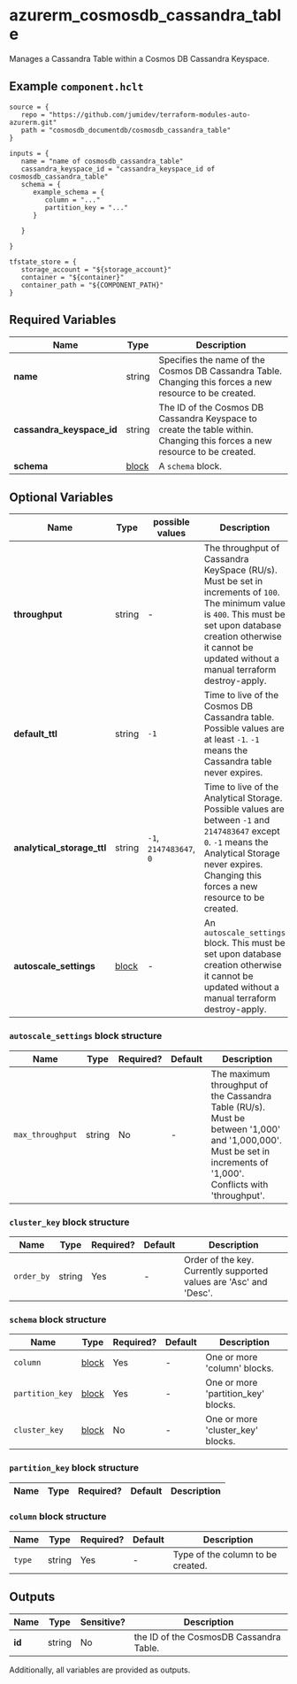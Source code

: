 # azurerm_cosmosdb_cassandra_table

Manages a Cassandra Table within a Cosmos DB Cassandra Keyspace.

## Example `component.hclt`

```hcl
source = {
   repo = "https://github.com/jumidev/terraform-modules-auto-azurerm.git" 
   path = "cosmosdb_documentdb/cosmosdb_cassandra_table" 
}

inputs = {
   name = "name of cosmosdb_cassandra_table" 
   cassandra_keyspace_id = "cassandra_keyspace_id of cosmosdb_cassandra_table" 
   schema = {
      example_schema = {
         column = "..."   
         partition_key = "..."   
      }
  
   }
 
}

tfstate_store = {
   storage_account = "${storage_account}" 
   container = "${container}" 
   container_path = "${COMPONENT_PATH}" 
}

```

## Required Variables

| Name | Type |  Description |
| ---- | --------- |  ----------- |
| **name** | string |  Specifies the name of the Cosmos DB Cassandra Table. Changing this forces a new resource to be created. | 
| **cassandra_keyspace_id** | string |  The ID of the Cosmos DB Cassandra Keyspace to create the table within. Changing this forces a new resource to be created. | 
| **schema** | [block](#schema-block-structure) |  A `schema` block. | 

## Optional Variables

| Name | Type |  possible values |  Description |
| ---- | --------- |  ----------- | ----------- |
| **throughput** | string |  -  |  The throughput of Cassandra KeySpace (RU/s). Must be set in increments of `100`. The minimum value is `400`. This must be set upon database creation otherwise it cannot be updated without a manual terraform destroy-apply. | 
| **default_ttl** | string |  `-1`  |  Time to live of the Cosmos DB Cassandra table. Possible values are at least `-1`. `-1` means the Cassandra table never expires. | 
| **analytical_storage_ttl** | string |  `-1`, `2147483647`, `0`  |  Time to live of the Analytical Storage. Possible values are between `-1` and `2147483647` except `0`. `-1` means the Analytical Storage never expires. Changing this forces a new resource to be created. | 
| **autoscale_settings** | [block](#autoscale_settings-block-structure) |  -  |  An `autoscale_settings` block. This must be set upon database creation otherwise it cannot be updated without a manual terraform destroy-apply. | 

### `autoscale_settings` block structure

| Name | Type | Required? | Default | Description |
| ---- | ---- | --------- | ------- | ----------- |
| `max_throughput` | string | No | - | The maximum throughput of the Cassandra Table (RU/s). Must be between '1,000' and '1,000,000'. Must be set in increments of '1,000'. Conflicts with 'throughput'. |

### `cluster_key` block structure

| Name | Type | Required? | Default | Description |
| ---- | ---- | --------- | ------- | ----------- |
| `order_by` | string | Yes | - | Order of the key. Currently supported values are 'Asc' and 'Desc'. |

### `schema` block structure

| Name | Type | Required? | Default | Description |
| ---- | ---- | --------- | ------- | ----------- |
| `column` | [block](#schema-block-structure) | Yes | - | One or more 'column' blocks. |
| `partition_key` | [block](#schema-block-structure) | Yes | - | One or more 'partition_key' blocks. |
| `cluster_key` | [block](#schema-block-structure) | No | - | One or more 'cluster_key' blocks. |

### `partition_key` block structure

| Name | Type | Required? | Default | Description |
| ---- | ---- | --------- | ------- | ----------- |

### `column` block structure

| Name | Type | Required? | Default | Description |
| ---- | ---- | --------- | ------- | ----------- |
| `type` | string | Yes | - | Type of the column to be created. |



## Outputs

| Name | Type | Sensitive? | Description |
| ---- | ---- | --------- | --------- |
| **id** | string | No  | the ID of the CosmosDB Cassandra Table. | 

Additionally, all variables are provided as outputs.

